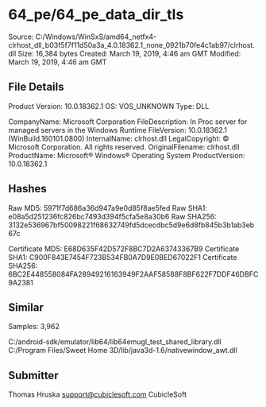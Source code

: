 64_pe/64_pe_data_dir_tls
========================

Source:  C:/Windows/WinSxS/amd64_netfx4-clrhost_dll_b03f5f7f11d50a3a_4.0.18362.1_none_0921b70fe4c1ab97/clrhost.dll
Size:  16,384 bytes
Created:  March 19, 2019, 4:46 am GMT
Modified:  March 19, 2019, 4:46 am GMT

File Details
------------

Product Version:  10.0.18362.1
OS:  VOS_UNKNOWN
Type:  DLL

CompanyName:  Microsoft Corporation
FileDescription:  In Proc server for managed servers in the Windows Runtime
FileVersion:  10.0.18362.1 (WinBuild.160101.0800)
InternalName:  clrhost.dll
LegalCopyright:  © Microsoft Corporation. All rights reserved.
OriginalFilename:  clrhost.dll
ProductName:  Microsoft® Windows® Operating System
ProductVersion:  10.0.18362.1

Hashes
------

Raw MD5:  5971f7d686a36d947a9e0d85f8ae5fed
Raw SHA1:  e08a5d251236fc826bc7493d394f5cfa5e8a30b6
Raw SHA256:  3132e536967bf50098221f68632749fd5dcecdbc5d9e6d8fb845b3b1ab3eb67c

Certificate MD5:  E68D635F42D572F8BC7D2A63743367B9
Certificate SHA1:  C900F843E7454F723B534FB0A7D9E0BED67022F1
Certificate SHA256:  6BC2E448558084FA28949216163949F2AAF58588F8BF622F7DDF46DBFC9A2381

Similar
-------

Samples:  3,962

C:/android-sdk/emulator/lib64/lib64emugl_test_shared_library.dll
C:/Program Files/Sweet Home 3D/lib/java3d-1.6/nativewindow_awt.dll

Submitter
---------

Thomas Hruska
support@cubiclesoft.com
CubicleSoft
